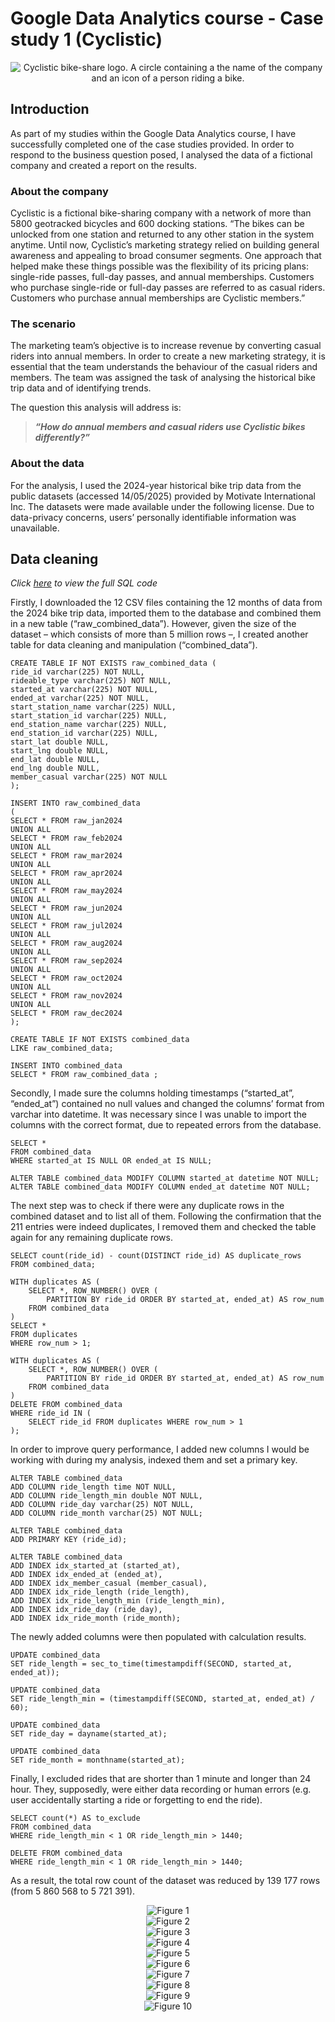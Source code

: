# Google Data Analytics course - Case study 1 (Cyclistic)

<div align="center">
 <picture>
  <source media="(prefers-color-scheme: dark)" srcset="https://github.com/user-attachments/assets/9bb3c33a-0410-40a1-9c46-f3b34e07eafd">
  <source media="(prefers-color-scheme: light)" srcset="https://github.com/user-attachments/assets/9bb3c33a-0410-40a1-9c46-f3b34e07eafd">
  <img alt="Cyclistic bike-share logo. A circle containing a the name of the company and an icon of a person riding a bike." src="https://github.com/user-attachments/assets/9bb3c33a-0410-40a1-9c46-f3b34e07eafd">
 </picture>
</div>

## Introduction
As part of my studies within the Google Data Analytics course, I have successfully completed one of the case studies provided. In order to respond to the business question posed, I analysed the data of a fictional company and created a report on the results.

### About the company
Cyclistic is a fictional bike-sharing company with a network of more than 5800 geotracked bicycles and 600 docking stations. “The bikes can be unlocked from one station and returned to any other station in the system anytime. Until now, Cyclistic’s marketing strategy relied on building general awareness and appealing to broad consumer segments. One approach that helped make these things possible was the flexibility of its pricing plans: single-ride passes, full-day passes, and annual memberships. Customers who purchase single-ride or full-day passes are referred to as casual riders. Customers who purchase annual memberships are Cyclistic members.”

### The scenario
The marketing team’s objective is to increase revenue by converting casual riders into annual members. In order to create a new marketing strategy, it is essential that the team understands the behaviour of the casual riders and members. The team was assigned the task of analysing the historical bike trip data and of identifying trends. 

The question this analysis will address is:

>***“How do annual members and casual riders use Cyclistic bikes differently?”***

### About the data
For the analysis, I used the 2024-year historical bike trip data from the public datasets (accessed 14/05/2025) provided by Motivate International Inc. The datasets were made available under the following license. Due to data-privacy concerns, users’ personally identifiable information was unavailable.


## Data cleaning
*Click [here](https://github.com/kinga-cs/data-analytics-portfolio/blob/main/case_study_1_cyclistic/data_cleaning.sql) to view the full SQL code*

Firstly, I downloaded the 12 CSV files containing the 12 months of data from the 2024 bike trip data, imported them to the database and combined them in a new table (“raw_combined_data”). However, given the size of the dataset – which consists of more than 5 million rows –, I created another table for data cleaning and manipulation (“combined_data”).
```
CREATE TABLE IF NOT EXISTS raw_combined_data (
ride_id varchar(225) NOT NULL,
rideable_type varchar(225) NOT NULL,
started_at varchar(225) NOT NULL,
ended_at varchar(225) NOT NULL,
start_station_name varchar(225) NULL,
start_station_id varchar(225) NULL,
end_station_name varchar(225) NULL,
end_station_id varchar(225) NULL,
start_lat double NULL,
start_lng double NULL,
end_lat double NULL,
end_lng double NULL,
member_casual varchar(225) NOT NULL
);

INSERT INTO raw_combined_data
(
SELECT * FROM raw_jan2024
UNION ALL
SELECT * FROM raw_feb2024
UNION ALL
SELECT * FROM raw_mar2024
UNION ALL
SELECT * FROM raw_apr2024
UNION ALL
SELECT * FROM raw_may2024
UNION ALL
SELECT * FROM raw_jun2024
UNION ALL
SELECT * FROM raw_jul2024
UNION ALL
SELECT * FROM raw_aug2024
UNION ALL
SELECT * FROM raw_sep2024
UNION ALL
SELECT * FROM raw_oct2024
UNION ALL
SELECT * FROM raw_nov2024
UNION ALL
SELECT * FROM raw_dec2024
);

CREATE TABLE IF NOT EXISTS combined_data
LIKE raw_combined_data;

INSERT INTO combined_data
SELECT * FROM raw_combined_data ;
```

Secondly, I made sure the columns holding timestamps (“started_at”, “ended_at”) contained no null values and changed the columns’ format from varchar into datetime. It was necessary since I was unable to import the columns with the correct format, due to repeated errors from the database.
```
SELECT *
FROM combined_data
WHERE started_at IS NULL OR ended_at IS NULL;

ALTER TABLE combined_data MODIFY COLUMN started_at datetime NOT NULL;
ALTER TABLE combined_data MODIFY COLUMN ended_at datetime NOT NULL;
```

The next step was to check if there were any duplicate rows in the combined dataset and to list all of them. Following the confirmation that the 211 entries were indeed duplicates, I removed them and checked the table again for any remaining duplicate rows.
```
SELECT count(ride_id) - count(DISTINCT ride_id) AS duplicate_rows
FROM combined_data;

WITH duplicates AS (
    SELECT *, ROW_NUMBER() OVER (
    	PARTITION BY ride_id ORDER BY started_at, ended_at) AS row_num
    FROM combined_data
)
SELECT *
FROM duplicates
WHERE row_num > 1;

WITH duplicates AS (
    SELECT *, ROW_NUMBER() OVER (
    	PARTITION BY ride_id ORDER BY started_at, ended_at) AS row_num
    FROM combined_data
)
DELETE FROM combined_data
WHERE ride_id IN (
    SELECT ride_id FROM duplicates WHERE row_num > 1
);
```

In order to improve query performance, I added new columns I would be working with during my analysis, indexed them and set a primary key.
```
ALTER TABLE combined_data
ADD COLUMN ride_length time NOT NULL,
ADD COLUMN ride_length_min double NOT NULL,
ADD COLUMN ride_day varchar(25) NOT NULL,
ADD COLUMN ride_month varchar(25) NOT NULL;

ALTER TABLE combined_data 
ADD PRIMARY KEY (ride_id);

ALTER TABLE combined_data
ADD INDEX idx_started_at (started_at),
ADD INDEX idx_ended_at (ended_at),
ADD INDEX idx_member_casual (member_casual),
ADD INDEX idx_ride_length (ride_length),
ADD INDEX idx_ride_length_min (ride_length_min),
ADD INDEX idx_ride_day (ride_day),
ADD INDEX idx_ride_month (ride_month);
```

The newly added columns were then populated with calculation results.
```
UPDATE combined_data
SET ride_length = sec_to_time(timestampdiff(SECOND, started_at, ended_at));

UPDATE combined_data
SET ride_length_min = (timestampdiff(SECOND, started_at, ended_at) / 60);

UPDATE combined_data
SET ride_day = dayname(started_at);

UPDATE combined_data
SET ride_month = monthname(started_at);
```

Finally, I excluded rides that are shorter than 1 minute and longer than 24 hour. They, supposedly, were either data recording or human errors (e.g. user accidentally starting a ride or forgetting to end the ride).
```
SELECT count(*) AS to_exclude
FROM combined_data 
WHERE ride_length_min < 1 OR ride_length_min > 1440;

DELETE FROM combined_data
WHERE ride_length_min < 1 OR ride_length_min > 1440;
```

As a result, the total row count of the dataset was reduced by 139 177 rows (from 5 860 568 to 5 721 391).


<div align="center">
 <picture>
  <source media="(prefers-color-scheme: dark)" srcset="https://github.com/user-attachments/assets/7351239f-cff3-4e47-b10c-ef30903b3021">
  <source media="(prefers-color-scheme: light)" srcset="https://github.com/user-attachments/assets/7351239f-cff3-4e47-b10c-ef30903b3021">
  <img alt="Figure 1" src="https://github.com/user-attachments/assets/7351239f-cff3-4e47-b10c-ef30903b3021">
 </picture>
</div>
<div align="center">
 <picture>
  <source media="(prefers-color-scheme: dark)" srcset="https://github.com/user-attachments/assets/f9a3c8dd-af0e-4d2d-865b-b785dd9f0629">
  <source media="(prefers-color-scheme: light)" srcset="https://github.com/user-attachments/assets/f9a3c8dd-af0e-4d2d-865b-b785dd9f0629">
  <img alt="Figure 2" src="https://github.com/user-attachments/assets/f9a3c8dd-af0e-4d2d-865b-b785dd9f0629">
 </picture>
</div>
<div align="center">
 <picture>
  <source media="(prefers-color-scheme: dark)" srcset="https://github.com/user-attachments/assets/2323d4de-7efd-4b87-988e-b44cdbf5a341">
  <source media="(prefers-color-scheme: light)" srcset="https://github.com/user-attachments/assets/2323d4de-7efd-4b87-988e-b44cdbf5a341">
  <img alt="Figure 3" src="https://github.com/user-attachments/assets/2323d4de-7efd-4b87-988e-b44cdbf5a341">
 </picture>
</div>
<div align="center">
 <picture>
  <source media="(prefers-color-scheme: dark)" srcset="https://github.com/user-attachments/assets/1af7034a-5ad6-44d1-93d5-a0746dce5c51">
  <source media="(prefers-color-scheme: light)" srcset="https://github.com/user-attachments/assets/1af7034a-5ad6-44d1-93d5-a0746dce5c51">
  <img alt="Figure 4" src="https://github.com/user-attachments/assets/1af7034a-5ad6-44d1-93d5-a0746dce5c51">
 </picture>
</div>
<div align="center">
 <picture>
  <source media="(prefers-color-scheme: dark)" srcset="https://github.com/user-attachments/assets/c80c0bef-dd43-4d6b-8729-50b8e9941be0">
  <source media="(prefers-color-scheme: light)" srcset="https://github.com/user-attachments/assets/c80c0bef-dd43-4d6b-8729-50b8e9941be0">
  <img alt="Figure 5" src="https://github.com/user-attachments/assets/c80c0bef-dd43-4d6b-8729-50b8e9941be0">
 </picture>
</div>
<div align="center">
 <picture>
  <source media="(prefers-color-scheme: dark)" srcset="https://github.com/user-attachments/assets/0f2693d3-0a96-47bd-b63a-a832efcc0d91">
  <source media="(prefers-color-scheme: light)" srcset="https://github.com/user-attachments/assets/0f2693d3-0a96-47bd-b63a-a832efcc0d91">
  <img alt="Figure 6" src="https://github.com/user-attachments/assets/0f2693d3-0a96-47bd-b63a-a832efcc0d91">
 </picture>
</div>
<div align="center">
 <picture>
  <source media="(prefers-color-scheme: dark)" srcset="https://github.com/user-attachments/assets/f3a40872-1249-4bfa-94b5-dbb835f334ca">
  <source media="(prefers-color-scheme: light)" srcset="https://github.com/user-attachments/assets/f3a40872-1249-4bfa-94b5-dbb835f334ca">
  <img alt="Figure 7" src="https://github.com/user-attachments/assets/f3a40872-1249-4bfa-94b5-dbb835f334ca">
 </picture>
</div>
<div align="center">
 <picture>
  <source media="(prefers-color-scheme: dark)" srcset="https://github.com/user-attachments/assets/b41c6835-338f-4d58-85f3-1f0e199c86c0">
  <source media="(prefers-color-scheme: light)" srcset="https://github.com/user-attachments/assets/b41c6835-338f-4d58-85f3-1f0e199c86c0">
  <img alt="Figure 8" src="https://github.com/user-attachments/assets/b41c6835-338f-4d58-85f3-1f0e199c86c0">
 </picture>
</div>
<div align="center">
 <picture>
  <source media="(prefers-color-scheme: dark)" srcset="https://github.com/user-attachments/assets/a4302590-4201-4ae3-a74f-faf5400fdb52">
  <source media="(prefers-color-scheme: light)" srcset="https://github.com/user-attachments/assets/a4302590-4201-4ae3-a74f-faf5400fdb52">
  <img alt="Figure 9" src="https://github.com/user-attachments/assets/a4302590-4201-4ae3-a74f-faf5400fdb52">
 </picture>
</div>
<div align="center">
 <picture>
  <source media="(prefers-color-scheme: dark)" srcset="https://github.com/user-attachments/assets/0418743a-46be-4ec1-ad21-65affca56736">
  <source media="(prefers-color-scheme: light)" srcset="https://github.com/user-attachments/assets/0418743a-46be-4ec1-ad21-65affca56736">
  <img alt="Figure 10" src="https://github.com/user-attachments/assets/0418743a-46be-4ec1-ad21-65affca56736">
 </picture>
</div>
